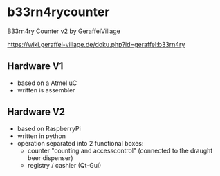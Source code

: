 # b33rn4rycounter
B33rn4ry Counter v2 by GeraffelVillage

https://wiki.geraffel-village.de/doku.php?id=geraffel:b33rn4ry

## Hardware V1
* based on a Atmel uC
* written is assembler

## Hardware V2
* based on RaspberryPi
* written in python
* operation separated into 2 functional boxes:
  * counter "counting and accesscontrol" (connected to the draught beer dispenser)
  * registry / cashier (Qt-Gui)
  
